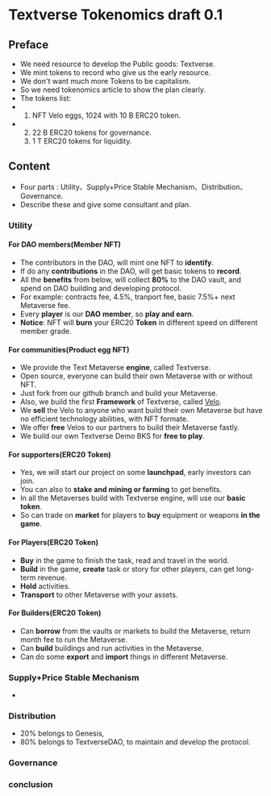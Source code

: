 # Textverse Tokenomics draft 0.1

## Preface

+ We need resource to develop the Public goods: Textverse.
+ We mint tokens to record who give us the early resource.
+ We don't want much more Tokens to be capitalism.
+ So we need tokenomics article to show the plan clearly.
+ The tokens list: 
+ 1. NFT Velo eggs, 1024 with 10 B ERC20 token.
+ 2. 22 B ERC20 tokens for governance.
  3. 1 T ERC20 tokens for liquidity. 

## Content

+ Four parts : Utility、Supply+Price Stable Mechanism、Distribution、Governance.
+ Describe these and give some consultant and plan.

### Utility

#### For DAO members(Member NFT)

+ The contributors in the DAO, will mint one NFT to **identify**.
+ If do any **contributions** in the DAO, will get basic tokens to **record**.
+ All the **benefits** from below, will collect **80%** to the DAO vault, and spend on DAO building and developing protocol.
+ For example: contracts fee, 4.5%, tranport fee, basic 7.5%+ next Metaverse fee.
+ Every **player** is our **DAO** **member**, so **play and earn**.
+ **Notice**: NFT will **burn** your ERC20 **Token** in different speed on different member grade.

#### For communities(Product egg NFT)

+ We provide the Text Metaverse **engine**, called Textverse.
+ Open source, everyone can build their own Metaverse with or without NFT.
+ Just fork from our github branch and build your Metaverse.
+ Also, we build the first **Framework** of Textverse, called [Velo](https://en.wikipedia.org/wiki/Benz_Velo).
+ We **sell** the Velo to anyone who want build their own Metaverse but have no efficient technology abilities, with NFT formate.
+ We offer **free** Velos to our partners to build their Metaverse fastly.
+ We build our own Textverse Demo BKS for **free to play**.

#### For supporters(ERC20 Token)

+ Yes, we will start our project on some **launchpad**, early investors can join.
+ You can also to **stake and mining or farming** to get benefits.
+ In all the Metaverses build with  Textverse engine, will use our **basic token**.
+ So can trade on **market** for players to **buy** equipment or weapons **in the game**.

#### For Players(ERC20 Token)

+ **Buy** in the game to finish the task, read and travel in the world.
+ **Build** in the game, **create** task or story for other players, can get long-term revenue.
+ **Hold** activities.
+ **Transport** to other Metaverse with your assets.

#### For Builders(ERC20 Token)

+ Can **borrow** from the vaults or markets to build the Metaverse, return month fee to run the Metaverse.
+ Can **build** buildings and run activities in the Metaverse.
+ Can do some **export** and **import** things in different Metaverse.

### Supply+Price Stable Mechanism

+ 

### Distribution

+ 20% belongs to Genesis, 
+ 80% belongs to TextverseDAO, to maintain and develop the protocol.

### Governance



### conclusion



